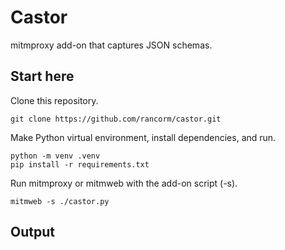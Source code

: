 # Castor

mitmproxy add-on that captures JSON schemas.

## Start here

Clone this repository.

```
git clone https://github.com/rancorm/castor.git
```

Make Python virtual environment, install dependencies, and run.

```
python -m venv .venv
pip install -r requirements.txt
```

Run mitmproxy or mitmweb with the add-on script (-s).

```
mitmweb -s ./castor.py
```

## Output

